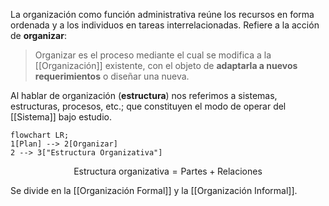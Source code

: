 La organización como función administrativa reúne los recursos en forma ordenada y a los individuos en tareas interrelacionadas. Refiere a la acción de **organizar**:

> Organizar es el proceso mediante el cual se modifica a la [[Organización]] existente, con el objeto de **adaptarla a nuevos requerimientos** o diseñar una nueva.

Al hablar de organización (**estructura**) nos referimos a sistemas, estructuras, procesos, etc.; que constituyen el modo de operar del [[Sistema]] bajo estudio.

```mermaid
flowchart LR;
1[Plan] --> 2[Organizar]
2 --> 3["Estructura Organizativa"]
```

$$\text{Estructura organizativa} = \text{Partes} + \text{Relaciones}$$

Se divide en la [[Organización Formal]] y la [[Organización Informal]].
